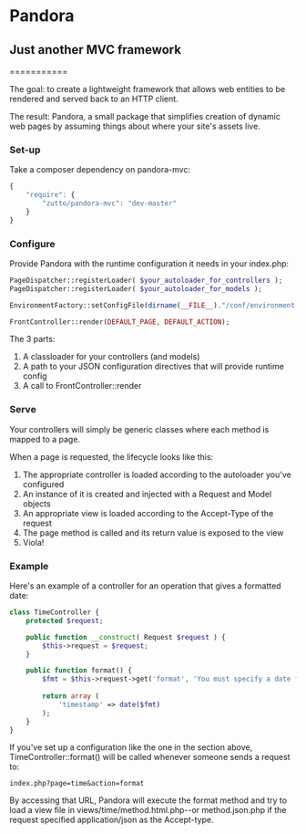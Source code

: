 # Pandora
## Just another MVC framework
===========

The goal: to create a lightweight framework that allows web entities to be rendered and served back to an HTTP client.

The result: Pandora, a small package that simplifies creation of dynamic web pages by assuming things about where your site's assets live.

### Set-up

Take a composer dependency on pandora-mvc:

```javascript
{
    "require": {
        "zutto/pandora-mvc": "dev-master"
    }
}
```

### Configure
  
Provide Pandora with the runtime configuration it needs in your index.php:

```php
PageDispatcher::registerLoader( $your_autoloader_for_controllers );
PageDispatcher::registerLoader( $your_autoloader_for_models );

EnvironmentFactory::setConfigFile(dirname(__FILE__)."/conf/environment.json");

FrontController::render(DEFAULT_PAGE, DEFAULT_ACTION);
```
  
The 3 parts:

1. A classloader for your controllers (and models)
1. A path to your JSON configuration directives that will provide runtime config
1. A call to FrontController::render

### Serve

Your controllers will simply be generic classes where each method is mapped to a page. 

When a page is requested, the lifecycle looks like this:

1. The appropriate controller is loaded according to the autoloader you've configured
1. An instance of it is created and injected with a Request and Model objects
1. An appropriate view is loaded according to the Accept-Type of the request
1. The page method is called and its return value is exposed to the view
1. Viola!

### Example

Here's an example of a controller for an operation that gives a formatted date:

```php
class TimeController {
    protected $request;

    public function __construct( Request $request ) {
        $this->request = $request;
    }

    public function format() {
        $fmt = $this->request->get('format', 'You must specify a date format');
    
        return array (
            'timestamp' => date($fmt)
        );
    }
}
```
    
If you've set up a configuration like the one in the section above, TimeController::format() will be called whenever someone sends a request to:

    index.php?page=time&action=format
    
By accessing that URL, Pandora will execute the format method and try to load a view file in views/time/method.html.php--or method.json.php if the request specified application/json as the Accept-type.
